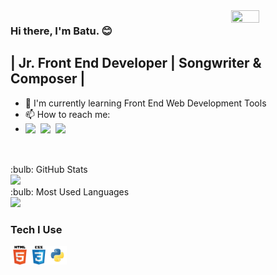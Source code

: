 <img src="https://media.giphy.com/media/xTiTnnnWvRXTeXx3wc/source.gif" align="right" width="30%" height="35%" >

### Hi there, I'm Batu. :blush:
## | Jr. Front End Developer | Songwriter & Composer |

* 🌱 I'm currently learning Front End Web Development Tools
* 📫 How to reach me: 
* [<img  width="24" align="left" src="https://unpkg.com/simple-icons@v5/icons/linkedin.svg" />][linkedin]
[<img  width="24" align="left" src="https://unpkg.com/simple-icons@v5/icons/medium.svg" />][medium]
[<img  width="24" align="left" src="https://unpkg.com/simple-icons@v5/icons/twitter.svg" />][twitter]

[linkedin]: https://www.linkedin.com/in/batukochan
[medium]: https://batukochan.medium.com
[twitter]: https://twitter.com/batukochan

<br />
<br />

<summary>:bulb: GitHub Stats </summary>
<img src="https://github-readme-stats.vercel.app/api?username=batukochan&theme=tokyonight" >

<br />

<summary>:bulb: Most Used Languages </summary>
<img src="https://github-readme-stats.vercel.app/api/top-langs/?username=batukochan&layout=&theme=tokyonight" >

<br />

### Tech I Use

<img align="left" src="https://raw.githubusercontent.com/github/explore/80688e429a7d4ef2fca1e82350fe8e3517d3494d/topics/html/html.png" align="right" width="30" height="30" >
<img align="left" src="https://raw.githubusercontent.com/github/explore/80688e429a7d4ef2fca1e82350fe8e3517d3494d/topics/css/css.png" align="right" width="30" height="30" >
<img align="left" src="https://raw.githubusercontent.com/github/explore/80688e429a7d4ef2fca1e82350fe8e3517d3494d/topics/python/python.png" align="right" width="30" height="30" >


<!--
**batukochan/batukochan** is a ✨ _special_ ✨ repository because its `README.md` (this file) appears on your GitHub profile.

Here are some ideas to get you started:

- 🔭 I’m currently working on ...
- 🌱 I’m currently learning ...
- 👯 I’m looking to collaborate on ...
- 🤔 I’m looking for help with ...
- 💬 Ask me about ...
- 📫 How to reach me: ...
- 😄 Pronouns: ...
- ⚡ Fun fact: ...
-->
